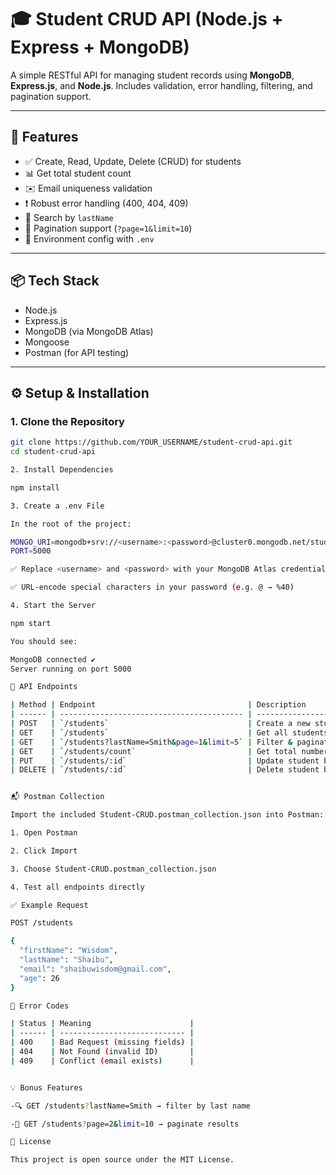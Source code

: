 # 🎓 Student CRUD API (Node.js + Express + MongoDB)

A simple RESTful API for managing student records using **MongoDB**, **Express.js**, and **Node.js**. Includes validation, error handling, filtering, and pagination support.

---

## 🚀 Features

- ✅ Create, Read, Update, Delete (CRUD) for students
- 📊 Get total student count
- ✉️ Email uniqueness validation
- ❗ Robust error handling (400, 404, 409)
- 🔎 Search by `lastName`
- 📃 Pagination support (`?page=1&limit=10`)
- 🔐 Environment config with `.env`

---

## 📦 Tech Stack

- Node.js
- Express.js
- MongoDB (via MongoDB Atlas)
- Mongoose
- Postman (for API testing)

---

## ⚙️ Setup & Installation

### 1. Clone the Repository

```bash
git clone https://github.com/YOUR_USERNAME/student-crud-api.git
cd student-crud-api

2. Install Dependencies

npm install

3. Create a .env File

In the root of the project:

MONGO_URI=mongodb+srv://<username>:<password>@cluster0.mongodb.net/studentsDB?retryWrites=true&w=majority
PORT=5000

✅ Replace <username> and <password> with your MongoDB Atlas credentials

✅ URL-encode special characters in your password (e.g. @ → %40)

4. Start the Server

npm start

You should see:

MongoDB connected ✔️
Server running on port 5000

🧪 API Endpoints

| Method | Endpoint                                  | Description                  |
| ------ | ----------------------------------------- | ---------------------------- |
| POST   | `/students`                               | Create a new student         |
| GET    | `/students`                               | Get all students             |
| GET    | `/students?lastName=Smith&page=1&limit=5` | Filter & paginate results    |
| GET    | `/students/count`                         | Get total number of students |
| PUT    | `/students/:id`                           | Update student by ID         |
| DELETE | `/students/:id`                           | Delete student by ID         |


📬 Postman Collection

Import the included Student-CRUD.postman_collection.json into Postman:

1. Open Postman

2. Click Import

3. Choose Student-CRUD.postman_collection.json

4. Test all endpoints directly

✅ Example Request

POST /students

{
  "firstName": "Wisdom",
  "lastName": "Shaibu",
  "email": "shaibuwisdom@gmail.com",
  "age": 26
}

📌 Error Codes

| Status | Meaning                      |
| ------ | ---------------------------- |
| 400    | Bad Request (missing fields) |
| 404    | Not Found (invalid ID)       |
| 409    | Conflict (email exists)      |


💡 Bonus Features

-🔍 GET /students?lastName=Smith → filter by last name

-📃 GET /students?page=2&limit=10 → paginate results

📄 License

This project is open source under the MIT License.
